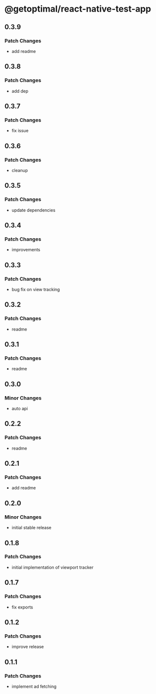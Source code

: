 # @getoptimal/react-native-test-app

## 0.3.9

### Patch Changes

- add readme

## 0.3.8

### Patch Changes

- add dep

## 0.3.7

### Patch Changes

- fix issue

## 0.3.6

### Patch Changes

- cleanup

## 0.3.5

### Patch Changes

- update dependencies

## 0.3.4

### Patch Changes

- improvements

## 0.3.3

### Patch Changes

- bug fix on view tracking

## 0.3.2

### Patch Changes

- readme

## 0.3.1

### Patch Changes

- readme

## 0.3.0

### Minor Changes

- auto api

## 0.2.2

### Patch Changes

- readme

## 0.2.1

### Patch Changes

- add readme

## 0.2.0

### Minor Changes

- initial stable release

## 0.1.8

### Patch Changes

- initial implementation of viewport tracker

## 0.1.7

### Patch Changes

- fix exports

## 0.1.2

### Patch Changes

- improve release

## 0.1.1

### Patch Changes

- implement ad fetching
